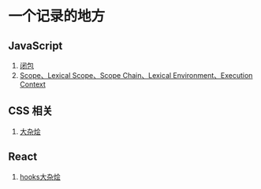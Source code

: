 # 一个记录的地方

## JavaScript
1. [闭包](https://github.com/ShaunZh/Blog/issues/2)
2. [Scope、Lexical Scope、Scope Chain、Lexical Environment、Execution Context ](https://github.com/ShaunZh/Blog/issues/4)

## CSS 相关

1. [大杂烩](https://github.com/ShaunZh/Blog/issues/1)

## React
1. [hooks大杂烩](https://github.com/ShaunZh/Blog/issues/3)

